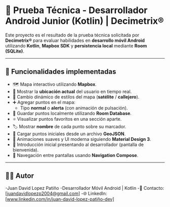 # 📌 Prueba Técnica - Desarrollador Android Junior (Kotlin) | Decimetrix®

Este proyecto es el resultado de la prueba técnica solicitada por **Decimetrix®** para evaluar habilidades en **desarrollo móvil Android** utilizando **Kotlin**, **Mapbox SDK** y **persistencia local** mediante **Room (SQLite)**.

---

## 📱 Funcionalidades implementadas

- 🗺️ Mapa interactivo utilizando **Mapbox**.
- 📍 Mostrar la **ubicación actual** del usuario en tiempo real.
- 🧭 Cambio dinámico de estilos del mapa (**satélite** / **callejero**).
- ➕ Agregar puntos en el mapa: 
  - Tipo **normal** o **alerta** (con animación de pulsación).
- 💾 Guardar puntos localmente utilizando **Room Database**.
- ⭐ Visualizar puntos favoritos en una sección aparte.
- 🏷️ Mostrar **nombre** de cada punto sobre su marcador.
- 📄 Cargar puntos iniciales desde un archivo **GeoJSON**.
- 🎨 Animaciones suaves y UI moderna siguiendo **Material Design 3**.
- 👋 Introducción inicial presentando al desarrollador (pantalla de bienvenida).
- 🚀 Navegación entre pantallas usando **Navigation Compose**.

---

## 👨‍💻 Autor
-Juan David Lopez Patiño
-Desarrollador Móvil Android | Kotlin
-📧 Contacto: [juandavidlopezp2004@gmail.com]
-🌐 LinkedIn: [www.linkedin.com/in/juan-david-lopez-patiño-dev]
